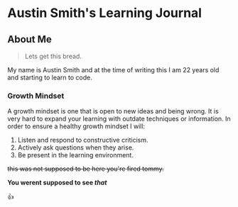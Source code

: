 # Austin Smith's Learning Journal

## About Me
>Lets get this bread.

My name is Austin Smith and at the time of writing this I am 22 years old and starting to learn to code.

### Growth Mindset

A growth mindset is one that is open to new ideas and being wrong. It is very hard to expand your learning with outdate techniques or information. In order to ensure a healthy growth mindset I will:
 
 1. Listen and respond to constructive criticism.
 2. Actively ask questions when they arise.
 3. Be present in the learning environment.
 
~~this was not supposed to be here you're fired tommy.~~

**You werent supposed to see _that_**

:+1:

